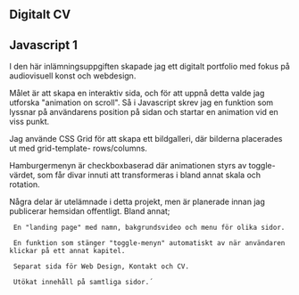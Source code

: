 
Digitalt CV
--------------
Javascript 1
--------------

I den här inlämningsuppgiften skapade jag ett digitalt portfolio med fokus på audiovisuell konst och webdesign. 

Målet är att skapa en interaktiv sida, och för att uppnå detta valde jag utforska "animation on scroll". Så i Javascript skrev jag en funktion som lyssnar på användarens position på sidan och startar en animation vid en viss punkt. 

Jag använde CSS Grid för att skapa ett bildgalleri, där bilderna placerades ut med grid-template- rows/columns. 

Hamburgermenyn är checkboxbaserad där animationen styrs av toggle-värdet, som får divar innuti att transformeras i bland annat skala och rotation.

Några delar är utelämnade i detta projekt, men är planerade innan jag publicerar hemsidan offentligt. 
Bland annat;

     En "landing page" med namn, bakgrundsvideo och menu för olika sidor.

     En funktion som stänger "toggle-menyn" automatiskt av när användaren klickar på ett annat kapitel. 

     Separat sida för Web Design, Kontakt och CV. 

     Utökat innehåll på samtliga sidor.´




